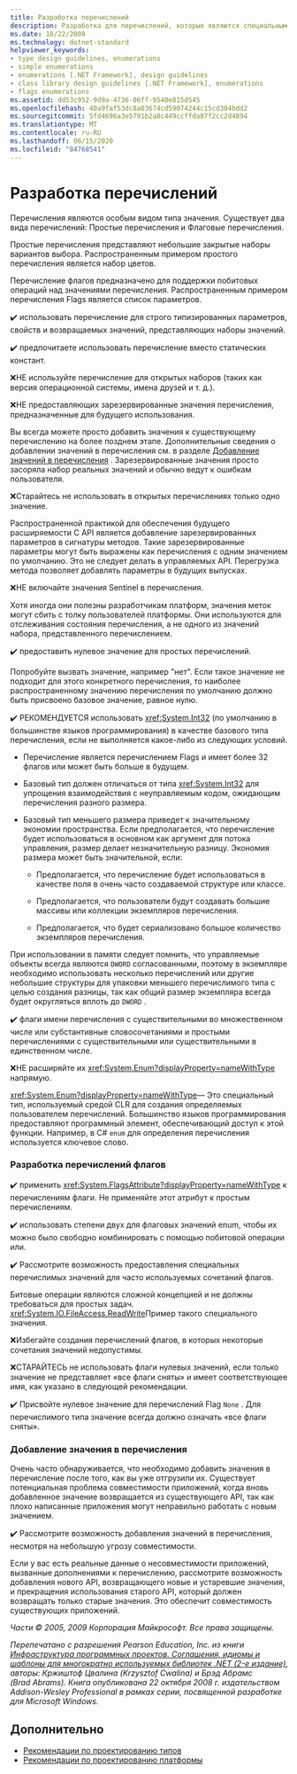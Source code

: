 ```yaml
---
title: Разработка перечислений
description: Разработка для перечислений, которые являются специальным видом типа значения. Простые перечисления содержат небольшие закрытые наборы вариантов выбора. Флаговые перечисления поддерживают побитовые операции с перечисляемыми значениями.
ms.date: 10/22/2008
ms.technology: dotnet-standard
helpviewer_keywords:
- type design guidelines, enumerations
- simple enumerations
- enumerations [.NET Framework], design guidelines
- class library design guidelines [.NET Framework], enumerations
- flags enumerations
ms.assetid: dd53c952-9d9a-4736-86ff-9540e815d545
ms.openlocfilehash: 40a9faf53dc8a03674cd59074244c15cd304bdd2
ms.sourcegitcommit: 5fd4696a3e5791b2a8c449ccffda87f2cc2d4894
ms.translationtype: MT
ms.contentlocale: ru-RU
ms.lasthandoff: 06/15/2020
ms.locfileid: "84768541"
---
```

# <a name="enum-design"></a>Разработка перечислений

Перечисления являются особым видом типа значения. Существует два вида перечислений: Простые перечисления и Флаговые перечисления.

Простые перечисления представляют небольшие закрытые наборы вариантов выбора. Распространенным примером простого перечисления является набор цветов.

Перечисление флагов предназначено для поддержки побитовых операций над значениями перечисления. Распространенным примером перечисления Flags является список параметров.

✔️ использовать перечисление для строго типизированных параметров, свойств и возвращаемых значений, представляющих наборы значений.

✔️ предпочитаете использовать перечисление вместо статических констант.

❌НЕ используйте перечисление для открытых наборов (таких как версия операционной системы, имена друзей и т. д.).

❌НЕ предоставляющих зарезервированные значения перечисления, предназначенные для будущего использования.

Вы всегда можете просто добавить значения к существующему перечислению на более позднем этапе. Дополнительные сведения о добавлении значений в перечисления см. в разделе [Добавление значений в перечисления](#add_value) . Зарезервированные значения просто засоряла набор реальных значений и обычно ведут к ошибкам пользователя.

❌Старайтесь не использовать в открытых перечислениях только одно значение.

Распространенной практикой для обеспечения будущего расширяемости C API является добавление зарезервированных параметров в сигнатуры методов. Такие зарезервированные параметры могут быть выражены как перечисления с одним значением по умолчанию. Это не следует делать в управляемых API. Перегрузка метода позволяет добавлять параметры в будущих выпусках.

❌НЕ включайте значения Sentinel в перечисления.

Хотя иногда они полезны разработчикам платформ, значения меток могут сбить с толку пользователей платформы. Они используются для отслеживания состояния перечисления, а не одного из значений набора, представленного перечислением.

✔️ предоставить нулевое значение для простых перечислений.

Попробуйте вызвать значение, например "нет". Если такое значение не подходит для этого конкретного перечисления, то наиболее распространенному значению перечисления по умолчанию должно быть присвоено базовое значение, равное нулю.

✔️ РЕКОМЕНДУЕТСЯ использовать <xref:System.Int32> (по умолчанию в большинстве языков программирования) в качестве базового типа перечисления, если не выполняется какое-либо из следующих условий.

- Перечисление является перечислением Flags и имеет более 32 флагов или может быть больше в будущем.

- Базовый тип должен отличаться от типа <xref:System.Int32> для упрощения взаимодействия с неуправляемым кодом, ожидающим перечисления разного размера.

- Базовый тип меньшего размера приведет к значительному экономии пространства. Если предполагается, что перечисление будет использоваться в основном как аргумент для потока управления, размер делает незначительную разницу. Экономия размера может быть значительной, если:

  - Предполагается, что перечисление будет использоваться в качестве поля в очень часто создаваемой структуре или классе.

  - Предполагается, что пользователи будут создавать большие массивы или коллекции экземпляров перечисления.

  - Предполагается, что будет сериализовано большое количество экземпляров перечисления.

При использовании в памяти следует помнить, что управляемые объекты всегда являются `DWORD` согласованными, поэтому в экземпляре необходимо использовать несколько перечислений или другие небольшие структуры для упаковки меньшего перечислимого типа с целью создания разницы, так как общий размер экземпляра всегда будет округляться вплоть до `DWORD` .

✔️ флаги имени перечисления с существительными во множественном числе или субстантивные словосочетаниями и простыми перечислениями с существительными или существительными в единственном числе.

❌НЕ расширяйте их <xref:System.Enum?displayProperty=nameWithType> напрямую.

<xref:System.Enum?displayProperty=nameWithType>— Это специальный тип, используемый средой CLR для создания определяемых пользователем перечислений. Большинство языков программирования предоставляют программный элемент, обеспечивающий доступ к этой функции. Например, в C# `enum` для определения перечисления используется ключевое слово.

<a name="design"></a>

### <a name="designing-flag-enums"></a>Разработка перечислений флагов

✔️ применить <xref:System.FlagsAttribute?displayProperty=nameWithType> к перечислениям флаги. Не применяйте этот атрибут к простым перечислениям.

✔️ использовать степени двух для флаговых значений enum, чтобы их можно было свободно комбинировать с помощью побитовой операции или.

✔️ Рассмотрите возможность предоставления специальных перечислимых значений для часто используемых сочетаний флагов.

Битовые операции являются сложной концепцией и не должны требоваться для простых задач. <xref:System.IO.FileAccess.ReadWrite>Пример такого специального значения.

❌Избегайте создания перечислений флагов, в которых некоторые сочетания значений недопустимы.

❌СТАРАЙТЕСЬ не использовать флаги нулевых значений, если только значение не представляет «все флаги сняты» и имеет соответствующее имя, как указано в следующей рекомендации.

✔️ Присвойте нулевое значение для перечислений Flag `None` . Для перечислимого типа значение всегда должно означать «все флаги сняты».

<a name="add_value"></a>

### <a name="adding-value-to-enums"></a>Добавление значения в перечисления

Очень часто обнаруживается, что необходимо добавить значения в перечисление после того, как вы уже отгрузили их. Существует потенциальная проблема совместимости приложений, когда вновь добавленное значение возвращается из существующего API, так как плохо написанные приложения могут неправильно работать с новым значением.

✔️ Рассмотрите возможность добавления значений в перечисления, несмотря на небольшую угрозу совместимости.

Если у вас есть реальные данные о несовместимости приложений, вызванные дополнениями к перечислению, рассмотрите возможность добавления нового API, возвращающего новые и устаревшие значения, и прекращения использования старого API, который должен возвращать только старые значения. Это обеспечит совместимость существующих приложений.

*Части © 2005, 2009 Корпорация Майкрософт. Все права защищены.*

*Перепечатано с разрешения Pearson Education, Inc. из книги [Инфраструктура программных проектов. Соглашения, идиомы и шаблоны для многократно используемых библиотек .NET (2-е издание)](https://www.informit.com/store/framework-design-guidelines-conventions-idioms-and-9780321545619), авторы: Кржиштоф Цвалина (Krzysztof Cwalina) и Брэд Абрамс (Brad Abrams). Книга опубликована 22 октября 2008 г. издательством Addison-Wesley Professional в рамках серии, посвященной разработке для Microsoft Windows.*

## <a name="see-also"></a>Дополнительно

- [Рекомендации по проектированию типов](type.md)
- [Рекомендации по проектированию платформы](index.md)
